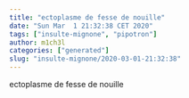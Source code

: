 ```yaml
---
title: "ectoplasme de fesse de nouille"
date: "Sun Mar  1 21:32:38 CET 2020"
tags: ["insulte-mignone", "pipotron"]
author: m1ch3l
categories: ["generated"]
slug: "insulte-mignone/2020-03-01-21:32:38"
---
```


ectoplasme de fesse de nouille
